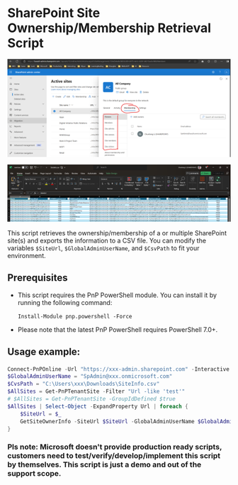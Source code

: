# SharePoint Site Ownership/Membership Retrieval Script

![alt text](image.png)

![alt text](image-1.png)

This script retrieves the ownership/membership of a or multiple SharePoint site(s) and exports the information to a CSV file. You can modify the variables `$SiteUrl`, `$GlobalAdminUserName`, and `$CsvPath` to fit your environment.

## Prerequisites
- This script requires the PnP PowerShell module. You can install it by running the following command:
  ```
  Install-Module pnp.powershell -Force
  ```

- Please note that the latest PnP PowerShell requires PowerShell 7.0+.

## Usage example: 
```powershell
Connect-PnPOnline -Url "https://xxx-admin.sharepoint.com" -Interactive
$GlobalAdminUserName = "SpAdmin@xxx.onmicrosoft.com"
$CvsPath = "C:\Users\xxx\Downloads\SiteInfo.csv"
$AllSites = Get-PnPTenantSite -Filter "Url -like 'test'"
# $AllSites = Get-PnPTenantSite -GroupIdDefined $true
$AllSites | Select-Object -ExpandProperty Url | foreach { 
    $SiteUrl = $_
    GetSiteOwnerInfo -SiteUrl $SiteUrl -GlobalAdminUserName $GlobalAdminUserName -CvsPath $CvsPath
}
```

### Pls note: Microsoft doesn't provide production ready scripts, customers need to test/verify/develop/implement this script by themselves. This script is just a demo and out of the support scope. 
